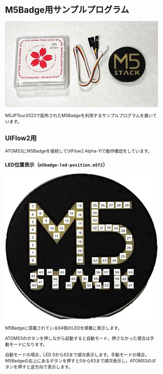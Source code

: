 # M5Badge用サンプルプログラム

![M5Badge](images/m5badge.jpg)


M5JPTour2023で配布されたM5Badgeを利用するサンプルプログラムを置いています。

## UIFlow2用

ATOMS3にM5Badgeを接続してUIFlow2 Alpha-11で動作確認をしています。

### LED位置表示（`m5badge-led-position.m5f2`）

![M5Badge](images/m5badge-led-position.jpg)

M5Badgeに搭載されている64個のLEDを順番に表示します。

ATOMS3のボタンを押しながら起動すると自動モード，押さなかった場合は手動モードになります。

自動モードの場合，LED 0から63まで順次表示します。手動モードの場合，M5Badgeの右上にあるボタンを押すと0から63まで順次表示し，ATOMS3のボタンを押すと逆方向で表示します。
